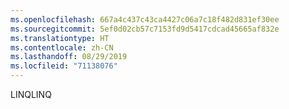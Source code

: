 ```yaml
---
ms.openlocfilehash: 667a4c437c43ca4427c06a7c18f482d831ef30ee
ms.sourcegitcommit: 5ef0d02cb57c7153fd9d5417cdcad45665af832e
ms.translationtype: HT
ms.contentlocale: zh-CN
ms.lasthandoff: 08/29/2019
ms.locfileid: "71138076"
---
```

<span data-ttu-id="ed22a-101">LINQ</span><span class="sxs-lookup"><span data-stu-id="ed22a-101">LINQ</span></span>